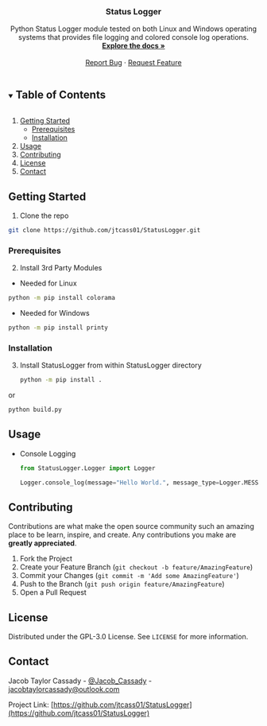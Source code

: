 <!-- PROJECT LOGO -->
<br />
<p align="center">
  <h3 align="center">Status Logger</h3>

  <p align="center">
    Python Status Logger module tested on both Linux and Windows operating systems that provides file logging and colored console log operations.
    <br />
    <a href="https://github.com/jtcass01/StatusLogger"><strong>Explore the docs »</strong></a>
    <br />
    <br />
    <a href="https://github.com/jtcass01/StatusLogger/issues">Report Bug</a>
    ·
    <a href="https://github.com/jtcass01/StatusLogger/issues">Request Feature</a>
  </p>
</p>


<!-- TABLE OF CONTENTS -->
<details open="open">
  <summary><h2 style="display: inline-block">Table of Contents</h2></summary>
  <ol>
    <li>
      <a href="#getting-started">Getting Started</a>
      <ul>
        <li><a href="#prerequisites">Prerequisites</a></li>
        <li><a href="#installation">Installation</a></li>
      </ul>
    </li>
    <li><a href="#usage">Usage</a></li>
    <li><a href="#contributing">Contributing</a></li>
    <li><a href="#license">License</a></li>
    <li><a href="#contact">Contact</a></li>
  </ol>
</details>


<!-- GETTING STARTED -->
## Getting Started

1. Clone the repo
  ```Bash
  git clone https://github.com/jtcass01/StatusLogger.git
  ```

### Prerequisites

2. Install 3rd Party Modules
  - Needed for Linux
   ```Bash
   python -m pip install colorama
   ```
  - Needed for Windows
   ```Bash
   python -m pip install printy
   ```

### Installation

3. Install StatusLogger from within StatusLogger directory
   ```Bash
   python -m pip install .
   ```

  or

   ```Bash
   python build.py
   ```

<!-- USAGE EXAMPLES -->
## Usage

- Console Logging
  ```Python
  from StatusLogger.Logger import Logger
  
  Logger.console_log(message="Hello World.", message_type=Logger.MESSAGE_TYPE.SUCCESS)
  ```

<!-- CONTRIBUTING -->
## Contributing

Contributions are what make the open source community such an amazing place to be learn, inspire, and create. Any contributions you make are **greatly appreciated**.

1. Fork the Project
2. Create your Feature Branch (`git checkout -b feature/AmazingFeature`)
3. Commit your Changes (`git commit -m 'Add some AmazingFeature'`)
4. Push to the Branch (`git push origin feature/AmazingFeature`)
5. Open a Pull Request

<!-- LICENSE -->
## License

Distributed under the GPL-3.0 License. See `LICENSE` for more information.


<!-- CONTACT -->
## Contact

Jacob Taylor Cassady - [@Jacob_Cassady](https://twitter.com/Jacob_Cassady) - jacobtaylorcassady@outlook.com

Project Link: [https://github.com/jtcass01/StatusLogger](https://github.com/jtcass01/StatusLogger)
